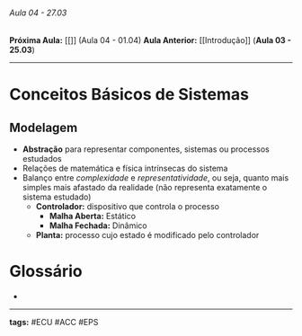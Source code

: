 ###### Aula 04 - 27.03
**Próxima Aula:** [[]] (Aula 04 - 01.04)
**Aula Anterior:** [[Introdução]] (**Aula 03 - 25.03**)

---
# Conceitos Básicos de Sistemas
## Modelagem
- **Abstração** para representar componentes, sistemas ou processos estudados
- Relações de matemática e física intrínsecas do sistema
- Balanço entre *complexidade* e *representatividade*, ou seja, quanto mais simples mais afastado da realidade (não representa exatamente o sistema estudado)
	- **Controlador:** dispositivo que controla o processo
		- **Malha Aberta:** Estático
		- **Malha Fechada:** Dinâmico
	- **Planta:** processo cujo estado é modificado pelo controlador 

# Glossário
- 


---
**tags:** #ECU #ACC #EPS